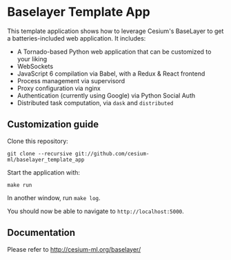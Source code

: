 # Baselayer Template App

This template application shows how to leverage Cesium's BaseLayer to
get a batteries-included web application.  It includes:

- A Tornado-based Python web application that can be customized to your liking
- WebSockets
- JavaScript 6 compilation via Babel, with a Redux & React frontend
- Process management via supervisord
- Proxy configuration via nginx
- Authentication (currently using Google) via Python Social Auth
- Distributed task computation, via `dask` and `distributed`

## Customization guide

Clone this repository:

 `git clone --recursive git://github.com/cesium-ml/baselayer_template_app`

Start the application with:

 `make run`

In another window, run `make log`.

You should now be able to navigate to `http://localhost:5000`.

## Documentation

Please refer to http://cesium-ml.org/baselayer/
